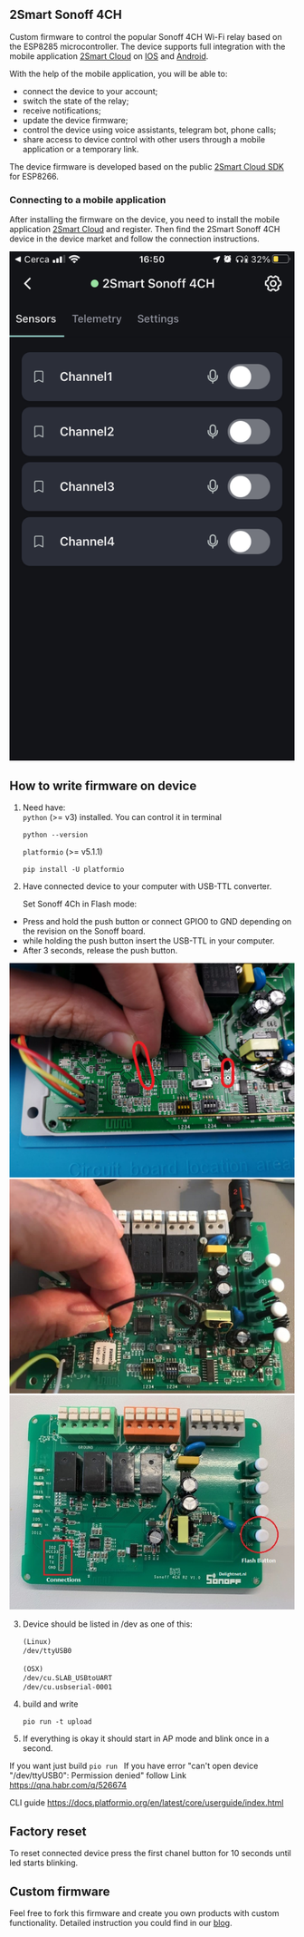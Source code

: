 ## 2Smart Sonoff 4CH
Custom firmware to control the popular Sonoff 4CH Wi-Fi relay based on the ESP8285 microcontroller. The device supports full integration with the mobile application [2Smart Cloud](https://2smart.com) on [IOS](https://apps.apple.com/ru/app/2smart-cloud/id1539188825) and [Android](https://play.google.com/store/apps/details?id=com.smart.microcloud.app&hl=ru&gl=US). 

With the help of the mobile application, you will be able to:
- connect the device to your account;
- switch the state of the relay;
- receive notifications;
- update the device firmware;
- control the device using voice assistants, telegram bot, phone calls;
- share access to device control with other users through a mobile application or a temporary link.


The device firmware is developed based on the public [2Smart Cloud SDK](https://github.com/2SmartCloud/2smart-cloud-esp8266-boilerplate) for ESP8266.

### Connecting to a mobile application
After installing the firmware on the device, you need to install the mobile application [2Smart Cloud](https://2smart.com) and register. Then find the 2Smart Sonoff 4CH device in the device market and follow the connection instructions. 

![screen](screen_4Ch.PNG)

## How to write firmware on device

1. Need have:  
     `python` (>= v3) installed. You can control it in terminal      
    ```
    python --version
    ```    

    `platformio` (>= v5.1.1)
    ```
    pip install -U platformio
    ```    

2. Have connected device to your computer with USB-TTL converter.

    Set Sonoff 4Ch in Flash mode:

* Press and hold the push button or connect GPIO0 to GND depending on the revision on the Sonoff board.
* while holding the push button insert the USB-TTL in your computer.
* After 3 seconds, release the push button.

![image](var1.png)
![image](var2.jpg)
![image](var3.jpg)


3. Device should be listed in /dev as one of this:

    ```
    (Linux)
    /dev/ttyUSB0

    (OSX)
    /dev/cu.SLAB_USBtoUART
    /dev/cu.usbserial-0001
    ```

4. build and write

    ```
    pio run -t upload
    ```

5. If everything is okay it should start in AP mode and blink once in a second.

If you want just build 
    ```
    pio run 
    ```
If you have error "can't open device "/dev/ttyUSB0": Permission denied" follow Link https://qna.habr.com/q/526674

CLI guide https://docs.platformio.org/en/latest/core/userguide/index.html

## Factory reset
To reset connected device press the first chanel button for 10 seconds until led starts blinking.

## Custom firmware

Feel free to fork this firmware and create you own products with custom functionality.
Detailed instruction you could find in our [blog](https://2smart.com/blog/tpost/ebvsii6y21-how-to-write-firmware-for-an-iot-device).


